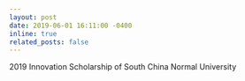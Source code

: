 ```yaml
---
layout: post
date: 2019-06-01 16:11:00 -0400
inline: true
related_posts: false
---
```


2019 Innovation Scholarship of South China Normal University
